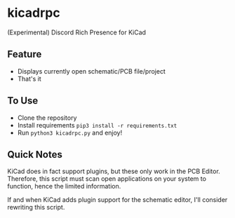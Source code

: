 # kicadrpc

(Experimental) Discord Rich Presence for KiCad

## Feature

- Displays currently open schematic/PCB file/project
- That's it

## To Use

- Clone the repository
- Install requirements `pip3 install -r requirements.txt`
- Run `python3 kicadrpc.py` and enjoy!

## Quick Notes

KiCad does in fact support plugins, but these only work in the PCB Editor. Therefore, this script must scan open applications on your system to function, hence the limited information.

If and when KiCad adds plugin support for the schematic editor, I'll consider rewriting this script.
